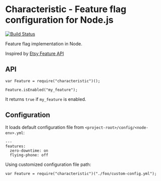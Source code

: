 # Characteristic - Feature flag configuration for Node.js

[![Build Status](https://drone.io/github.com/shawnzhu/characteristic/status.png)](https://drone.io/github.com/shawnzhu/characteristic/latest)

Feature flag implementation in Node.

Inspired by [Etsy Feature API](https://github.com/etsy/feature)

## API

	var Feature = require("characteristic")();

	Feature.isEnabled("my_feature");

It returns `true` if `my_feature` is enabled.



## Configuration

It loads default configuration file from `<project-root>/config/<node-env>.yml`:

    ---
    features:
      zero-downtime: on
      flying-phone: off

Using customized configuration file path:

    var Feature = require("characteristic")("./foo/custom-config.yml");